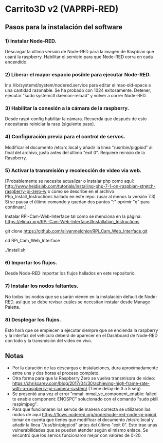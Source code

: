 # Carrito3D v2 (VAPRPi-RED)
## Pasos para la instalación del software
### 1) Instalar Node-RED.
Descargar la última versión de Node-RED para la imagen de Raspbian que usará la raspberry. Habilitar el servicio para que Node-RED corra en cada encendido.
### 2) Liberar el mayor espacio posible para ejecutar Node-RED.
Ir a /lib/systemd/system/nodered.service para editar el max-old-space a una cantidad razonable. Se ha probado con 1024 exitosamente. Detener, ejecutar "sudo systemctl daemon-reload" y volver a correr Node-RED.
### 3) Habilitar la conexión a la cámara de la raspberry.
Desde raspi-config habilitar la cámara. Recuerda que después de esto necesitarás reiniciar la rasp (siguiente paso).
### 4) Configuración previa para el control de servos.
Modificar el documento /etc/rc.local y añadir la línea "/usr/bin/pigpiod" al final del archivo, justo antes del último "exit 0". Requiere reinicio de la Raspberry.

### 5) Activar la transmisión y recolección de video via web.
[Probablemente se necesite actualizar o instalar php como aquí: http://www.heidislab.com/tutorials/installing-php-7-1-on-raspbian-stretch-raspberry-pi-zero-w  o como se describe en el archivo Php_Install_Instructions hallado en este repo. (usar al menos la versión 7.3) Si se pausa el último comando y quedan dos puntos ":" oprimir "q" para continuar.]

Instalar RPi-Cam-Web-Interface tal como se menciona en la página: https://elinux.org/RPi-Cam-Web-Interface#Installation_Instructions

git clone https://github.com/silvanmelchior/RPi_Cam_Web_Interface.git

cd RPi_Cam_Web_Interface

./install.sh
### 6) Importar los flujos.
Desde Node-RED importar los flujos hallados en este repositorio. 
### 7) Instalar los nodos faltantes.
No todos los nodos que se usarán vienen en la instalación default de Node-RED, así que se debe revisar cuáles se necesitan instalar desde Manage Palette.
### 8) Desplegar los flujos.
Esto hará que se empiecen a ejecutar siempre que se encienda la raspberry y la interfaz del vehículo deberá de aparecer en el Dashboard de Node-RED con todo y la transmisión del video en vivo.



## Notas
- Por la duración de las descargas e instalaciones, dura aproximadamente entre una y dos horas el proceso completo.
- Otra forma para que la Raspberry Zero se vuelva transmisora de video: https://chriscarey.com/blog/2017/04/30/achieving-high-frame-rate-with-a-raspberry-pi-camera-system/
(Tiene delay de 3 a 5 seg)
- Se presentó una vez el error "mmal: mmal_vc_component_enable: failed to enable component: ENOSPC" solucionado con el comando "sudo pkill raspimjpeg".
- Para que funcionaran los servos de manera correcta se utilizaron los nodos de aquí https://flows.nodered.org/node/node-red-node-pi-gpiod, tomar en cuenta que tienes que modificar el documento /etc/rc.local y añadir la línea "/usr/bin/pigpiod" antes del último "exit 0". Esto trae unas vulnerabilidades que se pueden atender según el mismo enlace. Se encontró que los servos funcionaron mejor con valores de 0-20.
